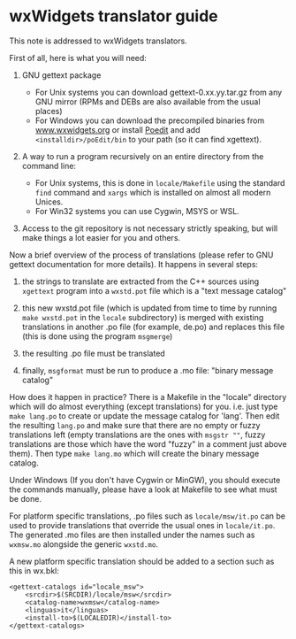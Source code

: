 wxWidgets translator guide
==========================

This note is addressed to wxWidgets translators.

First of all, here is what you will need:

1. GNU gettext package

   - For Unix systems you can download gettext-0.xx.yy.tar.gz from any GNU
   mirror (RPMs and DEBs are also available from the usual places)
   - For Windows you can download the precompiled binaries from
   www.wxwidgets.org or install [Poedit](https://poedit.net/) and add
   `<installdir>/poEdit/bin` to your path (so it can find xgettext).

2. A way to run a program recursively on an entire directory from the command
   line:

   - For Unix systems, this is done in `locale/Makefile` using the standard `find`
   command and `xargs` which is installed on almost all modern Unices.
   - For Win32 systems you can use Cygwin, MSYS or WSL.

3. Access to the git repository is not necessary strictly speaking, but will
   make things a lot easier for you and others.


Now a brief overview of the process of translations (please refer to GNU
gettext documentation for more details). It happens in several steps:

1. the strings to translate are extracted from the C++ sources using `xgettext`
   program into a `wxstd.pot` file which is a "text message catalog"

2. this new wxstd.pot file (which is updated from time to time by running
   `make wxstd.pot` in the `locale` subdirectory) is merged with existing
   translations in another .po file (for example, de.po) and replaces this
   file (this is done using the program `msgmerge`)

3. the resulting .po file must be translated

4. finally, `msgformat` must be run to produce a .mo file: "binary message catalog"


How does it happen in practice? There is a Makefile in the "locale"
directory which will do almost everything (except translations) for you. i.e.
just type `make lang.po` to create or update the message catalog for 'lang'.
Then edit the resulting `lang.po` and make sure that there are no empty or fuzzy
translations left (empty translations are the ones with `msgstr ""`, fuzzy
translations are those which have the word "fuzzy" in a comment just above
them). Then type `make lang.mo` which will create the binary message catalog.

Under Windows (If you don't have Cygwin or MinGW), you should execute the
commands manually, please have a look at Makefile to see what must be done.

For platform specific translations, .po files such as `locale/msw/it.po` can be
used to provide translations that override the usual ones in `locale/it.po`.
The generated .mo files are then installed under the names such as `wxmsw.mo`
alongside the generic `wxstd.mo`.

A new platform specific translation should be added to a section such as this
in wx.bkl:

    <gettext-catalogs id="locale_msw">
        <srcdir>$(SRCDIR)/locale/msw</srcdir>
        <catalog-name>wxmsw</catalog-name>
        <linguas>it</linguas>
        <install-to>$(LOCALEDIR)</install-to>
    </gettext-catalogs>
